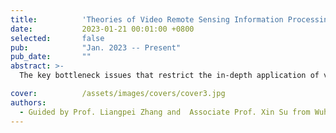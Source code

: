 ```yaml
---
title:          'Theories of Video Remote Sensing Information Processing and Its Typical Geoscience Applications'
date:           2023-01-21 00:01:00 +0800
selected:       false
pub:            "Jan. 2023 -- Present"
pub_date:       ""
abstract: >-
  The key bottleneck issues that restrict the in-depth application of video remote sensing are insufficient information on complex and weak targets, insufficient mining of spatiotemporal variation characteristics, and unclear revelation of event evolution processes. Therefore, this project intends to systematically develop the theory and methods of video remote sensing information processing based on its characteristics of wide scene, high temporal sequence, and strong complementarity of temporal spatial information.

cover:          /assets/images/covers/cover3.jpg
authors:
  - Guided by Prof. Liangpei Zhang and  Associate Prof. Xin Su from Wuhan University
---
```

